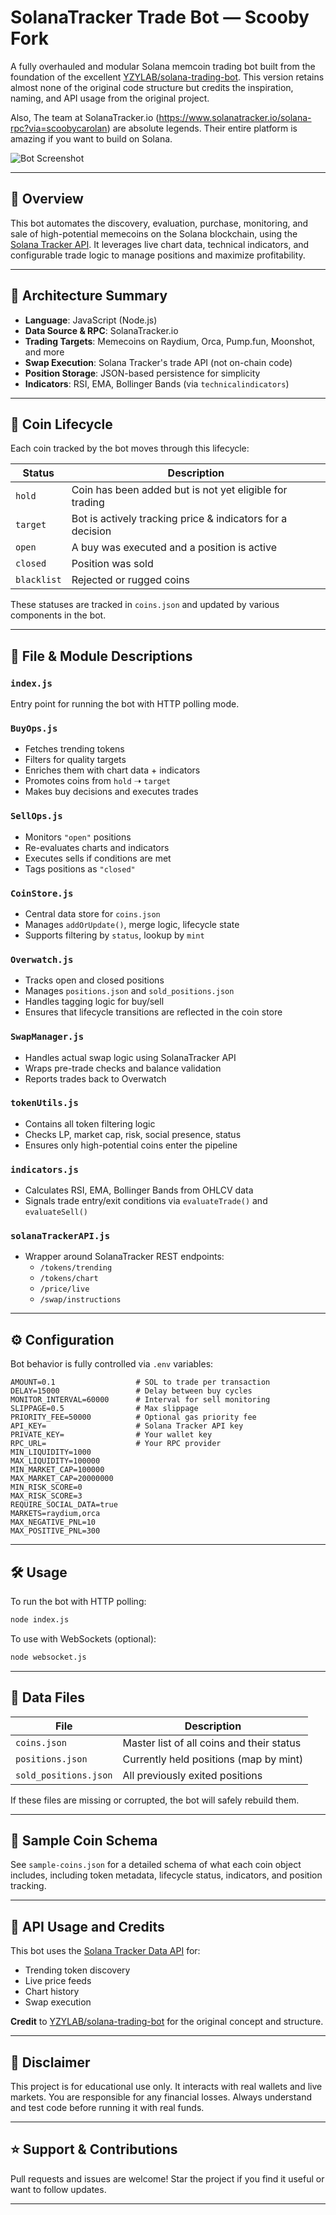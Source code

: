 # SolanaTracker Trade Bot — Scooby Fork

A fully overhauled and modular Solana memcoin trading bot built from the foundation of the excellent [YZYLAB/solana-trading-bot](https://github.com/YZYLAB/solana-trading-bot). This version retains almost none of the original code structure but credits the inspiration, naming, and API usage from the original project.

Also, The team at SolanaTracker.io (https://www.solanatracker.io/solana-rpc?via=scoobycarolan) are absolute legends.  Their entire platform is amazing if you want to build on Solana.

![Bot Screenshot](https://i.gyazo.com/afb12f6c358385f133fa4b95dba3c095.png)

---

## 📌 Overview

This bot automates the discovery, evaluation, purchase, monitoring, and sale of high-potential memecoins on the Solana blockchain, using the [Solana Tracker API](https://docs.solanatracker.io). It leverages live chart data, technical indicators, and configurable trade logic to manage positions and maximize profitability.

---

## 🧠 Architecture Summary

- **Language**: JavaScript (Node.js)
- **Data Source & RPC**: SolanaTracker.io
- **Trading Targets**: Memecoins on Raydium, Orca, Pump.fun, Moonshot, and more
- **Swap Execution**: Solana Tracker's trade API (not on-chain code)
- **Position Storage**: JSON-based persistence for simplicity
- **Indicators**: RSI, EMA, Bollinger Bands (via `technicalindicators`)

---

## 🔄 Coin Lifecycle

Each coin tracked by the bot moves through this lifecycle:

| Status      | Description |
|-------------|-------------|
| `hold`      | Coin has been added but is not yet eligible for trading |
| `target`    | Bot is actively tracking price & indicators for a decision |
| `open`      | A buy was executed and a position is active |
| `closed`    | Position was sold |
| `blacklist` | Rejected or rugged coins |

These statuses are tracked in `coins.json` and updated by various components in the bot.

---

## 🧩 File & Module Descriptions

### `index.js`
Entry point for running the bot with HTTP polling mode.

### `BuyOps.js`
- Fetches trending tokens
- Filters for quality targets
- Enriches them with chart data + indicators
- Promotes coins from `hold` ➝ `target`
- Makes buy decisions and executes trades

### `SellOps.js`
- Monitors `"open"` positions
- Re-evaluates charts and indicators
- Executes sells if conditions are met
- Tags positions as `"closed"`

### `CoinStore.js`
- Central data store for `coins.json`
- Manages `addOrUpdate()`, merge logic, lifecycle state
- Supports filtering by `status`, lookup by `mint`

### `Overwatch.js`
- Tracks open and closed positions
- Manages `positions.json` and `sold_positions.json`
- Handles tagging logic for buy/sell
- Ensures that lifecycle transitions are reflected in the coin store

### `SwapManager.js`
- Handles actual swap logic using SolanaTracker API
- Wraps pre-trade checks and balance validation
- Reports trades back to Overwatch

### `tokenUtils.js`
- Contains all token filtering logic
- Checks LP, market cap, risk, social presence, status
- Ensures only high-potential coins enter the pipeline

### `indicators.js`
- Calculates RSI, EMA, Bollinger Bands from OHLCV data
- Signals trade entry/exit conditions via `evaluateTrade()` and `evaluateSell()`

### `solanaTrackerAPI.js`
- Wrapper around SolanaTracker REST endpoints:
  - `/tokens/trending`
  - `/tokens/chart`
  - `/price/live`
  - `/swap/instructions`

---

## ⚙️ Configuration

Bot behavior is fully controlled via `.env` variables:

```env
AMOUNT=0.1                  # SOL to trade per transaction
DELAY=15000                 # Delay between buy cycles
MONITOR_INTERVAL=60000      # Interval for sell monitoring
SLIPPAGE=0.5                # Max slippage
PRIORITY_FEE=50000          # Optional gas priority fee
API_KEY=                    # Solana Tracker API key
PRIVATE_KEY=                # Your wallet key
RPC_URL=                    # Your RPC provider
MIN_LIQUIDITY=1000
MAX_LIQUIDITY=100000
MIN_MARKET_CAP=100000
MAX_MARKET_CAP=20000000
MIN_RISK_SCORE=0
MAX_RISK_SCORE=3
REQUIRE_SOCIAL_DATA=true
MARKETS=raydium,orca
MAX_NEGATIVE_PNL=10
MAX_POSITIVE_PNL=300
```

---

## 🛠️ Usage

To run the bot with HTTP polling:

```bash
node index.js
```

To use with WebSockets (optional):

```bash
node websocket.js
```

---

## 💾 Data Files

| File | Description |
|------|-------------|
| `coins.json` | Master list of all coins and their status |
| `positions.json` | Currently held positions (map by mint) |
| `sold_positions.json` | All previously exited positions |

If these files are missing or corrupted, the bot will safely rebuild them.

---

## 🧠 Sample Coin Schema

See `sample-coins.json` for a detailed schema of what each coin object includes, including token metadata, lifecycle status, indicators, and position tracking.

---

## 📖 API Usage and Credits

This bot uses the [Solana Tracker Data API](https://docs.solanatracker.io) for:
- Trending token discovery
- Live price feeds
- Chart history
- Swap execution

**Credit** to [YZYLAB/solana-trading-bot](https://github.com/YZYLAB/solana-trading-bot) for the original concept and structure.

---

## 🧪 Disclaimer

This project is for educational use only. It interacts with real wallets and live markets. You are responsible for any financial losses. Always understand and test code before running it with real funds.

---

## ⭐ Support & Contributions

Pull requests and issues are welcome! Star the project if you find it useful or want to follow updates.

---